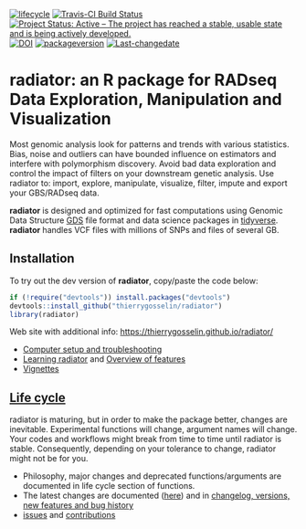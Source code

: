 
<!-- badges: start -->

[![lifecycle](https://img.shields.io/badge/lifecycle-maturing-blue.svg)](https://tidyverse.org/lifecycle/#maturing)
[![Travis-CI Build
Status](https://travis-ci.org/thierrygosselin/radiator.svg?branch=master)](https://travis-ci.org/thierrygosselin/radiator)
[![Project Status: Active – The project has reached a stable, usable
state and is being actively
developed.](http://www.repostatus.org/badges/latest/active.svg)](http://www.repostatus.org/#active)
[![DOI](https://zenodo.org/badge/14548/thierrygosselin/radiator.svg)](https://zenodo.org/badge/latestdoi/14548/thierrygosselin/radiator)
[![packageversion](https://img.shields.io/badge/Package%20version-1.1.2-orange.svg)](commits/master)
[![Last-changedate](https://img.shields.io/badge/last%20change-2019--09--07-brightgreen.svg)](/commits/master)
<!-- badges: end -->

# radiator: an R package for RADseq Data Exploration, Manipulation and Visualization

Most genomic analysis look for patterns and trends with various
statistics. Bias, noise and outliers can have bounded influence on
estimators and interfere with polymorphism discovery. Avoid bad data
exploration and control the impact of filters on your downstream genetic
analysis. Use radiator to: import, explore, manipulate, visualize,
filter, impute and export your GBS/RADseq data.

**radiator** is designed and optimized for fast computations using
Genomic Data Structure [GDS](https://github.com/zhengxwen/gdsfmt) file
format and data science packages in
[tidyverse](https://www.tidyverse.org). **radiator** handles VCF files
with millions of SNPs and files of several GB.

## Installation

To try out the dev version of **radiator**, copy/paste the code below:

``` r
if (!require("devtools")) install.packages("devtools")
devtools::install_github("thierrygosselin/radiator")
library(radiator)
```

Web site with additional info:
<https://thierrygosselin.github.io/radiator/>

  - [Computer setup and
    troubleshooting](https://thierrygosselin.github.io/radiator/articles/rad_genomics_computer_setup.html)
  - [Learning
    radiator](https://thierrygosselin.github.io/radiator/articles/get_started.html)
    and [Overview of
    features](https://thierrygosselin.github.io/radiator/articles/get_started.html#overview)
  - [Vignettes](https://thierrygosselin.github.io/radiator/articles/index.html)

## [Life cycle](https://thierrygosselin.github.io/radiator/articles/life_cycle.html)

radiator is maturing, but in order to make the package better, changes
are inevitable. Experimental functions will change, argument names will
change. Your codes and workflows might break from time to time until
radiator is stable. Consequently, depending on your tolerance to change,
radiator might not be for you.

  - Philosophy, major changes and deprecated functions/arguments are
    documented in life cycle section of functions.
  - The latest changes are documented
    ([here](https://thierrygosselin.github.io/radiator/articles/life_cycle.html))
    and in [changelog, versions, new features and bug
    history](https://thierrygosselin.github.io/radiator/news/index.html)
  - [issues](https://github.com/thierrygosselin/radiator/issues/new/choose)
    and
    [contributions](https://github.com/thierrygosselin/radiator/issues/new/choose)
